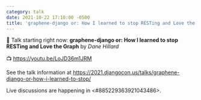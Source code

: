 ```yaml
---
category: talk
date: 2021-10-22 17:10:00 -0500
title: 'graphene-django or: How I learned to stop RESTing and Love the Graph'
---
```


:tada: Talk starting right now: **graphene-django or: How I learned to stop RESTing and Love the Graph** by *Dane Hillard*

:tv: https://youtu.be/LoJD36m1JRM

See the talk information at https://2021.djangocon.us/talks/graphene-django-or-how-i-learned-to-stop/

Live discussions are happening in <#885229363921043486>.
